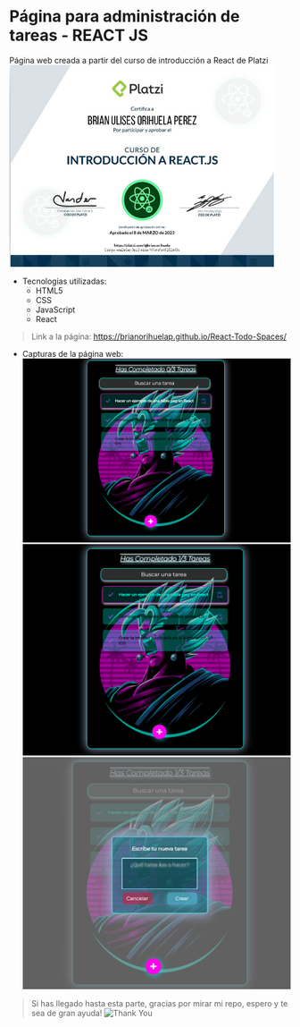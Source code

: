 # Página para administración de tareas - REACT JS
Página web creada a partir del curso de introducción a React de Platzi
![capturas](/Capturas/platziReact.png)

-  Tecnologias utilizadas: 
    - HTML5
    - CSS
    - JavaScript
    - React

> Link a la página: https://brianorihuelap.github.io/React-Todo-Spaces/

-  Capturas de la página web: 
![capturas](/Capturas/captura0.png)
![capturas](/Capturas/captura1.png)
![capturas](/Capturas/captura2.png)


> Si has llegado hasta esta parte, gracias por mirar mi repo, espero y te sea de gran ayuda!
> ![Thank You](https://cloudfront-us-east-1.images.arcpublishing.com/culturacolectiva/CXEJ7EGFWRDPJAJWWQU7RUTOLA.gif)
